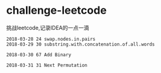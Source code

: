# challenge-leetcode
挑战leetcode,记录IDEA的一点一滴
```
2018-03-28 24 swap.nodes.in.pairs
2018-03-29 30 substring.with.concatenation.of.all.words

2018-03-30 67 Add Binary

2018-03-31 31 Next Permutation
```


